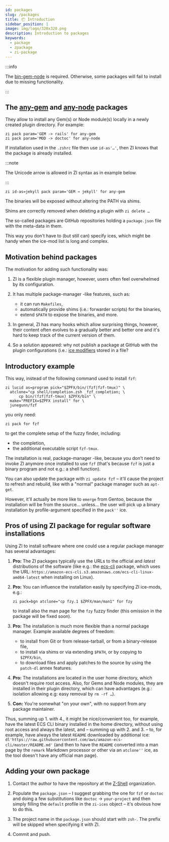 ```yaml
---
id: packages
slug: /packages
title: 📦 Introduction
sidebar_position: 1
image: img/logo/320x320.png
description: Introduction to packages
keywords:
  - package
  - zpackage
  - zi-package
---
```


:::info

The [bin-gem-node][3] is required. Otherwise, some packages will fail to install due to missing functionality.

:::

## The [any-gem][1] and [any-node][2] packages

They allow to install any Gem(s) or Node module(s) locally in a newly created plugin directory. For example:

```shell
zi pack param='GEM -> rails' for any-gem
zi pack param='MOD -> doctoc' for any-node
```

If installation used in the `.zshrc` file then use `id-as'…'`, then ZI knows that the package is already installed.

:::note

The Unicode arrow is allowed in ZI syntax as in example below.

:::

```shell
zi id-as=jekyll pack param='GEM → jekyll' for any-gem
```

The binaries will be exposed without altering the PATH via shims.

Shims are correctly removed when deleting a plugin with `zi delete …`

The so-called packages are GitHub repositories holding a `package.json` file with the meta-data in them.

This way you don't have to (but still can) specify ices, which might be handy when the ice-mod list is long and complex.

## Motivation behind packages

The motivation for adding such functionality was:

1. ZI is a flexible plugin manager, however, users often feel overwhelmed by its configuration.

2. It has multiple package-manager -like features, such as:

   - it can run `Makefiles`,
   - automatically provide shims (i.e.: forwarder scripts) for the binaries,
   - extend `$PATH` to expose the binaries, and more.

3. In general, ZI has many hooks which allow surprising things, however, their content often evolves to a gradually
   better and better one and it's hard to keep track of the current version of them.

4. So a solution appeared: why not publish a package at GitHub with the plugin configurations (i.e.: [ice modifiers][3]
   stored in a file?

## Introductory example

This way, instead of the following command used to install `fzf`:

```shell
zi lucid as=program pick="$ZPFX/bin/(fzf|fzf-tmux)" \
  atclone="cp shell/completion.zsh _fzf_completion; \
      cp bin/(fzf|fzf-tmux) $ZPFX/bin" \
  make="PREFIX=$ZPFX install" for \
  junegunn/fzf
```

you only need:

```shell
zi pack for fzf
```

to get the complete setup of the fuzzy finder, including:

- the completion,
- the additional executable script `fzf-tmux`.

The installation is real, package-manager -like, because you don't need to invoke ZI anymore once installed to use `fzf`
(that's because `fzf` is just a binary program and not e.g.: a shell function).

You can also update the package with `zi update fzf` – it'll cause the project to refresh and rebuild, like with a
"normal" package manager such as `apt-get`.

However, it'll actually be more like to `emerge` from Gentoo, because the installation will be from the source… unless…
the user will pick up a binary installation by profile-argument specified in the `pack''` ice.

## Pros of using ZI package for regular software installations

Using ZI to install software where one could use a regular package manager has several advantages:

1. **Pro:** The ZI packages typically use the URLs to the official and _latest_ distributions of the software (like
   e.g.: the [ecs-cli][5] package, which uses the URL:
   `https://amazon-ecs-cli.s3.amazonaws.com/ecs-cli-linux-amd64-latest` when installing on Linux).

2. **Pro:** You can influence the installation easily by specifying ZI ice-mods, e.g.:

   ```shell
   zi pack=bgn atclone="cp fzy.1 $ZPFX/man/man1" for fzy
   ```

   to install also the man page for the `fzy` fuzzy finder (this omission in the package will be fixed soon).

3. **Pro:** The installation is much more flexible than a normal package manager. Example available degrees of freedom:

   - to install from Git or from release-tarball, or from a binary-release file,
   - to install via shims or via extending `$PATH`, or by copying to `$ZPFX/bin`,
   - to download files and apply patches to the source by using the `patch-dl` annex features.

4. **Pro:** The installations are located in the user home directory, which doesn't require root access. Also, for Gems
   and Node modules, they are installed in their plugin directory, which can have advantages (e.g.: isolation allowing
   e.g: easy removal by `rm -rf …`).

5. **Con:** You're somewhat "on your own", with no support from any package maintainer.

Thus, summing up 1. with 4., it might be nice/convenient too, for example, have the latest ECS CLI binary installed in
the home directory, without using root access and always the latest, and – summing up with 2. and 3. – to, for example,
have always the latest `README` downloaded by additional ice:
`dl'https://raw.githubusercontent.com/aws/amazon-ecs-cli/master/README.md'` (and then to have the `README` converted
into a man page by the `remark` Markdown processor or other via an `atclone''` ice, as the tool doesn't have any
official man page).

## Adding your own package

1. Contact the author to have the repository at the [Z-Shell][6] organization.

2. Populate the `package.json` – I suggest grabbing the one for `fzf` or `doctoc` and doing a few substitutions like
   `doctoc` → `your-project` and then simply filling the `default` profile in the `zi-ices` object – it's obvious how to
   do this.

3. The project name in the `package.json` should start with `zsh-`. The prefix will be skipped when specifying it with
   ZI.

4. Commit and push.

[1]: https://github.com/z-shell/any-gem
[2]: https://github.com/z-shell/any-node
[3]: /ecosystem/annexes/bin-gem-node
[4]: /docs/guides/ice-modifiers
[5]: https://github.com/z-shell/ecs-cli
[6]: https://github.com/z-shell
